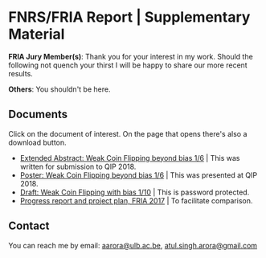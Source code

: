 # FNRS/FRIA Report | Supplementary Material

**FRIA Jury Member(s)**: Thank you for your interest in my work. Should the following not quench your thirst I will be happy to share our more recent results.

**Others**: You shouldn't be here.

## Documents

Click on the document of interest. On the page that opens there's also a download button.

* [Extended Abstract: Weak Coin Flipping beyond bias 1/6](./QIP_abstract_WCF_1by10_jEdit2.pdf) | This was written for submission to QIP 2018.
* [Poster: Weak Coin Flipping beyond bias 1/6](./QIPposter.pdf) | This was presented at QIP 2018.
* [Draft: Weak Coin Flipping with bias 1/10](./WCF_1by10_locked.pdf) | This is password protected.
* [Progress report and project plan, FRIA 2017](./ProgressReportFRIA1.pdf) | To facilitate comparison.

## Contact
You can reach me by email: aarora@ulb.ac.be, atul.singh.arora@gmail.com